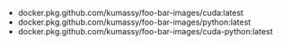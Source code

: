 - docker.pkg.github.com/kumassy/foo-bar-images/cuda:latest
- docker.pkg.github.com/kumassy/foo-bar-images/python:latest
- docker.pkg.github.com/kumassy/foo-bar-images/cuda-python:latest
